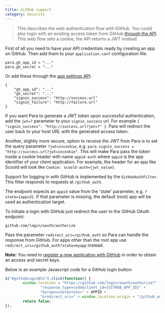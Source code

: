 ```yaml
---
title: GitHub support
category: Security
---
```


> This describes the web authentication flow with GitHub. You could also login with an existing access token from
> GitHub [through the API](#034-api-jwt-signin). This web flow sets a cookie, the API returns a JWT instead.

First of all you need to have your API credentials ready by creating an app on GitHub.
Then add them to your `application.conf` configuration file:
```
para.gh_app_id = "..."
para.gh_secret = "..."
```
Or add these through the [app settings API](#050-api-settings-put):
```
{
	"gh_app_id": "..."
	"gh_secret": "..."
	"signin_success": "http://success.url"
	"signin_failure": "http://failure.url"
}
```
If you want Para to generate a JWT token upon successful authentication, add the `jwt=?` parameter to your
`signin_success` url. For example `{ "signin_success": "http://success.url?jwt=?" }`.
Para will redirect the user back to your host URL with the generated access token.

Another, slightly more secure, option to receive the JWT from Para is to set the query parameter `?jwt=incookie`, e.g.
`para.signin_success = "http://success.url?jwt=incookie"`. This will make Para pass the token inside a cookie header with
name `appid-auth` where `appid` is the app identifier of your client application. For example, the header for an app like
Scoold will look like `Cookie: scoold-auth={jwt_value}`.

Support for logging in with GitHub is implemented by the `GitHubAuthFilter`. This filter responds to requests at
`/github_auth`.

The endpoint expects an `appid` value from the 'state' parameter, e.g. `?state={appid}`. If that parameter is missing,
the default (root) app will be used as authentication target.

To initiate a login with GitHub just redirect the user to the GitHub OAuth endpoint:
```
github.com/login/oauth/authorize
```
Pass the parameter `redirect_uri=/github_auth` so Para can handle the response from GitHub.
For apps other than the root app use `redirect_uri=/github_auth?state=myapp` instead.

**Note:** You need to [register a new application with GitHub](https://github.com/settings/profile)
in order to obtain an access and secret keys.

Below is an example Javascript code for a GitHub login button:

```js
$("#githubLoginBtn").click(function() {
		window.location = "https://github.com/login/oauth/authorize?" +
				"response_type=code&client_id={GITHUB_APP_ID}" +
				"&scope=user&state=" + APPID +
				"&redirect_uri=" + window.location.origin + "/github_auth";
		return false;
});
```